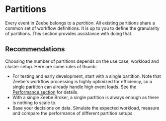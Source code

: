 # Partitions

Every event in Zeebe belongs to a *partition*. All existing partitions share a common set of workflow definitions. It is up to you to define the granularity of partitions. This section provides assistance with doing that.

## Recommendations

Choosing the number of partitions depends on the use case, workload and cluster setup. Here are some rules of thumb:

* For testing and early development, start with a single partition. Note that Zeebe's workflow processing is highly optimized for efficiency, so a single partition can already handle high event loads. See the [Performance section](basics/performance.html) for details.
* With a single Zeebe Broker, a single partition is always enough as there is nothing to scale to.
* Base your decisions on data. Simulate the expected workload, measure and compare the performance of different partition setups.
